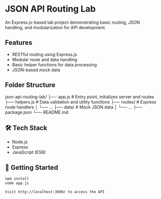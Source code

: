 # JSON API Routing Lab

An Express.js-based lab project demonstrating basic routing, JSON handling, and modularization for API development.

## Features

- RESTful routing using Express.js
- Modular route and data handling
- Basic helper functions for data processing
- JSON-based mock data

## Folder Structure
json-api-routing-lab/
├── app.js              # Entry point, initializes server and routes
├── helpers.js          # Data validation and utility functions
├── routes/             # Express route handlers
│   └── …
├── data/               # Mock JSON data
│   └── …
├── package.json
└── README.md

## 🛠 Tech Stack

- Node.js
- Express
- JavaScript (ES6)

## 🚀 Getting Started

```bash
npm install
node app.js

Visit http://localhost:3000/ to access the API
